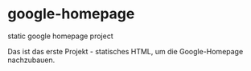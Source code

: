 # google-homepage
static google homepage project

Das ist das erste Projekt - statisches HTML, um die Google-Homepage nachzubauen.